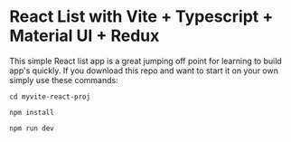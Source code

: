 # React List with Vite + Typescript + Material UI + Redux
This simple React list app is a great jumping off point for learning to build app's quickly.
If you download this repo and want to start it on your own simply use these commands:

`cd myvite-react-proj`

`npm install`

`npm run dev`
